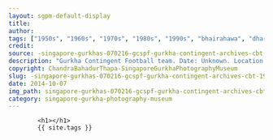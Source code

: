 ```yaml
---
layout: sgpm-default-display
title: 
author: 
tags: ["1950s", "1960s", "1970s", "1980s", "1990s", "bhairahawa", "dharan", "gurkhas", "kathmandu", "nepal", "pokhara", "singapore", "singapore gurkha archive", "singapore gurkha old photographs", "singapore gurkha photography museum", "singapore gurkhas"]
credit: 
source: -singapore-gurkhas-070216-gcspf-gurkha-contingent-archives-cbt-19
description: "Gurkha Contingent Football team. Date: Unknown. Location: At an unknown army camp."
copyright: ChandraBahadurThapa-SingaporeGurkhaPhotographyMuseum
slug: -singapore-gurkhas-070216-gcspf-gurkha-contingent-archives-cbt-19
date: 2014-10-07
img_path: singapore-gurkhas-070216-gcspf-gurkha-contingent-archives-cbt-19.jpg
category: singapore-gurkha-photography-museum
---
```

	 		

	 		<h1></h1>
	 		{{ site.tags }}
	 		
